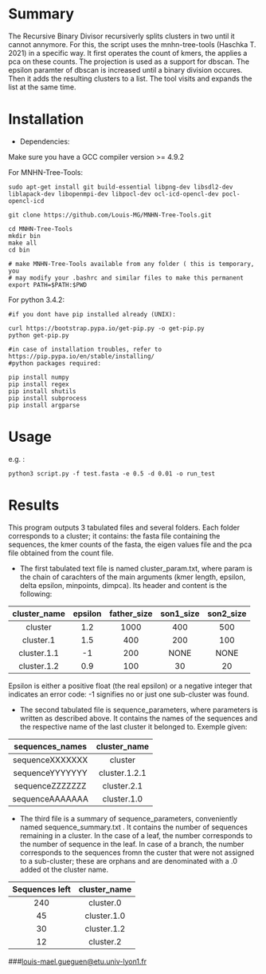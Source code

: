 # Summary

The Recursive Binary Divisor recursiverly splits clusters in two until it cannot annymore. For this, the  script uses the mnhn-tree-tools (Haschka T. 2021) in a specific way. It first operates the count of kmers, the applies a pca on these counts. The projection is used as a support for dbscan. The epsilon paramter of dbscan is increased until a binary division occures. Then it adds the resulting clusters to a list. The tool visits and expands the list at the same time.  
# Installation

* Dependencies:

Make sure you have a GCC compiler version >= 4.9.2

For MNHN-Tree-Tools:

```
sudo apt-get install git build-essential libpng-dev libsdl2-dev liblapack-dev libopenmpi-dev libpocl-dev ocl-icd-opencl-dev pocl-opencl-icd

git clone https://github.com/Louis-MG/MNHN-Tree-Tools.git

cd MNHN-Tree-Tools
mkdir bin
make all
cd bin

# make MNHN-Tree-Tools available from any folder ( this is temporary, you
# may modify your .bashrc and similar files to make this permanent
export PATH=$PATH:$PWD
```

For python 3.4.2:

```
#if you dont have pip installed already (UNIX):

curl https://bootstrap.pypa.io/get-pip.py -o get-pip.py
python get-pip.py 

#in case of installation troubles, refer to https://pip.pypa.io/en/stable/installing/
#python packages required:

pip install numpy
pip install regex
pip install shutils
pip install subprocess
pip install argparse

```
# Usage

e.g. :
``` 
python3 script.py -f test.fasta -e 0.5 -d 0.01 -o run_test
```

# Results

This program outputs 3 tabulated files and several folders. Each folder corresponds to a cluster; it contains: the fasta file 
containing the sequences, the kmer counts of the fasta, the eigen values file and the pca file obtained from the count file. 

* The first tabulated text file is named cluster_param.txt, where param is the chain of carachters of the main arguments (kmer length, 
epsilon, delta epsilon, minpoints, dimpca). Its header and content is the following:

|cluster_name|epsilon|father_size|son1_size|son2_size|
|:----------:|:-----:|:---------:|:-------:|:-------:|
|cluster|1.2|1000|400|500|
|cluster.1|1.5|400|200|100|	
|cluster.1.1|-1|200|NONE|NONE|
|cluster.1.2|0.9|100|30|20|

Epsilon  is either a positive float (the real epsilon) or a negative integer that indicates an error code: -1 signifies no or just one sub-cluster was found.
 
* The second tabulated file is sequence_parameters, where parameters is written as described above. It contains the names of the 
sequences and the respective name of the last cluster it belonged to. Exemple given:

|sequences_names|cluster_name|
|:-------------:|:-----:|
|sequenceXXXXXXX|cluster|
|sequenceYYYYYYY|cluster.1.2.1|
|sequenceZZZZZZZ|cluster.2.1|
|sequenceAAAAAAA|cluster.1.0|

* The third file is a summary of sequence_parameters, conveniently named sequence_summary.txt . It contains the number of sequences 
remaining in a cluster. In the case of a leaf, the number corresponds to the number of sequence in the leaf. In case of a branch, the 
number corresponds to the sequences fromn the custer that were not assigned to a sub-cluster; these are orphans and are denominated with a .0 added ot the cluster name.  

|Sequences left|cluster_name|
|:-:|:--------:|
|240|cluster.0|
|45|cluster.1.0|
|30|cluster.1.2|
|12|cluster.2|


###louis-mael.gueguen@etu.univ-lyon1.fr
